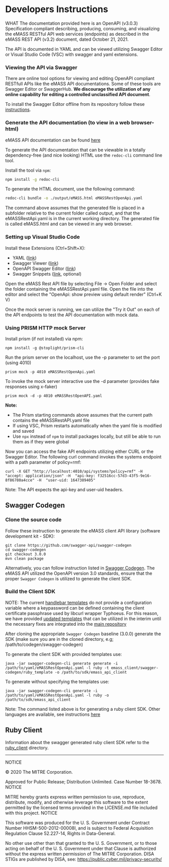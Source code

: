 # Developers Instructions
WHAT
The documentation provided here is an OpenAPI (v3.0.3) Specification  compliant describing, producing, consuming, and visualizing the eMASS RESTful API web services (endpoints) as described in the eMASS REST API (v3.2) document, dated October 21, 2021.

The API is documented in YAML and can be viewed utilizing Swagger Editor or Visual Studio Code (VSC) with swagger and yaml extensions.

### Viewing the API via Swagger

There are online tool options for viewing and editing OpenAPI compliant RESTfull APIs like the eMASS API documentations. Some of these tools are Swagger Editor or SwaggerHub. <strong>We discourage the utilization of any online capability for editing a controlled unclassified API document</strong>.

To install the Swagger Editor offline from its repository follow these [instructions](https://github.com/swagger-api/swagger-editor).

### Generate the API documentation (to view in a web browser-html)
eMASS API documentation can be found [here](/docs/redoc/index.html)

To generate the API documentation that can be viewable in a totally dependency-free (and nice looking) HTML use the `redoc-cli` command line tool.


Install the tool via `npm`:
```bash
npm install -g redoc-cli
```
To generate the HTML document, use the following command:
```bash
redoc-cli bundle -o ./output/eMASS.html eMASSRestOpenApi.yaml
```

The command above assumes that the generated file is placed in a subfolder relative to the current folder called output, and that the eMASSRestApi.yaml is in the current working directory. The generated file is called eMASS.html and can be viewed in any web browser.

### Setting up Visual Studio Code
Install these Extensions (Ctrl+Shift+X):
* YAML ([link](https://marketplace.visualstudio.com/items?itemName=redhat.vscode-yaml))
* Swagger Viewer ([link](https://marketplace.visualstudio.com/items?itemName=Arjun.swagger-viewer))
* OpenAPI Swagger Editor ([link](https://marketplace.visualstudio.com/items?itemName=42Crunch.vscode-openapi))
* Swagger Snippets ([link](https://marketplace.visualstudio.com/items?itemName=adisreyaj.swagger-snippets), optional)

Open the eMASS Rest API file by selecting File -> Open Folder and select the folder containing the eMASSRestApi.yaml file. Open the file into the editor and select the "OpenApi: show preview using default render" (Ctrl+K V)

Once the mock server is running, we can utilize the "Try it Out" on each of the API endpoints to test the API documentation with mock data.

### Using PRISM HTTP mock Server
Install prism (if not installed) via npm:
``` npm
npm install -g @stoplight/prism-cli
```

Run the prism server on the localhost, use the -p parameter to set the port (using 4010)
``` node
prism mock -p 4010 eMASSRestOpenApi.yaml
```

To invoke the mock server interactive use the -d parameter (provides fake responses using x-faker)
``` node
prism mock -d -p 4010 eMASSRestOpenAPI.yaml
```
**Note:**
* The Prism starting commands above assumes that the current path contains the eMASSRestAPI.yaml file
* If using VSC, Prism restarts automatically when the yaml file is modified and saved
* Use `npx` instead of `npm` to install packages locally, but still be able to run them as if they were global

Now you can access the fake API endpoints utilizing either CURL or the Swagger Editor. The following curl command invokes the systems endpoint with a path parameter of policy=rmf:
``` node
curl -X GET "http://localhost:4010/api/systems?policy=rmf" -H  "accept: application/json" -H  "api-key: f32516cc-57d3-43f5-9e16-8f86780a4cce" -H  "user-uid: 1647389405"
```
Note: The API expects the api-key and user-uid headers.

## Swagger Codegen
### Clone the source code
Follow these instruction to generate the eMASS client API library (software development kit - SDK):
``` git
git clone https://github.com/swagger-api/swagger-codegen
cd swagger-codegen
git checkout 3.0.0
mvn clean package
```
Alternatively, you can follow instruction listed in [Swagger Codegen](https://github.com/swagger-api/swagger-codegen/tree/3.0.0#getting-started). The eMASS API utilized the OpenAPI version 3.0 standards, ensure that the proper `Swagger Codegen` is utilized to generate the client SDK.


### Build the Client SDK

NOTE: The current [handlebar templates](https://github.com/swagger-api/swagger-codegen/tree/3.0.0#modifying-the-client-library-format) do not provide a configuration variable where a keypassword can be defined  containing the client certificate passphrase used by libcurl wrapper Typhoeus. For this reason, we have provided [updated templates](./swagger-codegen/ruby_template) that can be utilized in the interim until the necessary fixes are integrated into the [main repository](https://github.com/swagger-api/swagger-codegen/tree/3.0.0)

After cloning the appropriate `Swagger Codegen` baseline (3.0.0) generate the SDK (make sure you are in the cloned directory, e.g; /path/to/codegen/swagger-codegen)

To generate the client SDK with provided templates use:
``` node
java -jar swagger-codegen-cli generate generate -i /path/to/yaml/eMASSRestOpenApi.yaml -l ruby -t emass_client/swagger-codegen/ruby_template -o /path/to/sdk/emass_api_client
```


To generate without specifying the templates use:
``` node
java -jar swagger-codegen-cli generate -i /path/to/yaml/eMASSRestOpenApi.yaml -l ruby -o /path/to/sdk/emass_api_client
```
Note: The command listed above is for generating a ruby client SDK. Other languages are available, see instructions [here](https://github.com/swagger-api/swagger-codegen/tree/3.0.0#to-generate-a-sample-client-library)

## Ruby Client
Information about the swagger generated ruby client SDK refer to the [ruby_client](./ruby_client) directory.


---

NOTICE

© 2020 The MITRE Corporation.

Approved for Public Release; Distribution Unlimited. Case Number 18-3678.
NOTICE

MITRE hereby grants express written permission to use, reproduce, distribute, modify, and otherwise leverage this software to the extent permitted by the licensed terms provided in the LICENSE.md file included with this project.
NOTICE

This software was produced for the U. S. Government under Contract Number HHSM-500-2012-00008I, and is subject to Federal Acquisition Regulation Clause 52.227-14, Rights in Data-General.

No other use other than that granted to the U. S. Government, or to those acting on behalf of the U. S. Government under that Clause is authorized without the express written permission of The MITRE Corporation. DISA STIGs are published by DISA, see: https://public.cyber.mil/privacy-security/
